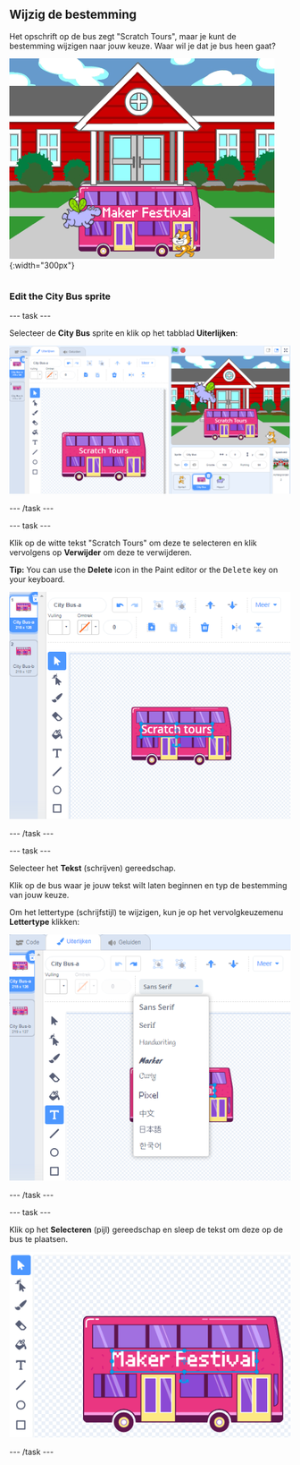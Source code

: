 ## Wijzig de bestemming

<div style="display: flex; flex-wrap: wrap">
<div style="flex-basis: 200px; flex-grow: 1; margin-right: 15px;">
Het opschrift op de bus zegt "Scratch Tours", maar je kunt de bestemming wijzigen naar jouw keuze. Waar wil je dat je bus heen gaat?  
</div>
<div>

![De bus met de tekst "Maker Festival".](images/maker-bus.png){:width="300px"}

</div>
</div>

### Edit the City Bus sprite

--- task ---

Selecteer de **City Bus** sprite en klik op het tabblad **Uiterlijken**:

![Het uiterlijk in de Paint-editor.](images/costumes-bus-sprite-highlighted.png)

--- /task ---

--- task ---

Klik op de witte tekst "Scratch Tours" om deze te selecteren en klik vervolgens op **Verwijder** om deze te verwijderen.

**Tip:** You can use the **Delete** icon in the Paint editor or the <kbd>Delete</kbd> key on your keyboard.

![The text on the Bus and the Delete icon highlighted.](images/bus-delete-text.png)

--- /task ---

--- task ---

Selecteer het **Tekst** (schrijven) gereedschap.

Klik op de bus waar je jouw tekst wilt laten beginnen en typ de bestemming van jouw keuze.

Om het lettertype (schrijfstijl) te wijzigen, kun je op het vervolgkeuzemenu **Lettertype** klikken:

![Het menu 'Lettertype' geselecteerd bovenaan in het midden van de Paint-editor.](images/bus-text-font.png)

--- /task ---

--- task ---

Klik op het **Selecteren** (pijl) gereedschap en sleep de tekst om deze op de bus te plaatsen.

![The text on the Bus and the Select tool highlighted.](images/bus-destination-centered.png)

--- /task ---


